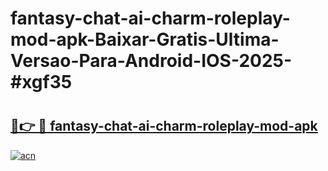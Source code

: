# fantasy-chat-ai-charm-roleplay-mod-apk-Baixar-Gratis-Ultima-Versao-Para-Android-IOS-2025-#xgf35

# <h2><a href="https://ainizakaria.my?title=fantasy-chat-ai-charm-roleplay-mod-apk&ref=24M">🔗👉 🔴 fantasy-chat-ai-charm-roleplay-mod-apk</a></h2>

[![acn](https://github.com/user-attachments/assets/0f9c940e-d8b0-45ae-aac7-cd30a18b3e1c)](https://ainizakaria.my?title=fantasy-chat-ai-charm-roleplay-mod-apk&ref=24M)

